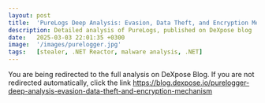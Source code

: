 ```yaml
---
layout: post
title:  'PureLogs Deep Analysis: Evasion, Data Theft, and Encryption Mechanism'
description: Detailed analysis of PureLogs, published on DeXpose blog
date:   2025-03-03 22:01:35 +0300
image:  '/images/purelogger.jpg'
tags:   [stealer, .NET Reactor, malware analysis, .NET]
---
```


<html>
  <head>
    <meta http-equiv="refresh" content="3; url=https://blog.dexpose.io/purelogger-deep-analysis-evasion-data-theft-and-encryption-mechanism">
  </head>
  <body>
    <p>You are being redirected to the full analysis on DeXpose Blog. If you are not redirected automatically, click the link
	<a href="https://blog.dexpose.io/purelogger-deep-analysis-evasion-data-theft-and-encryption-mechanism" target="_blank" rel="noopener noreferrer">
        https://blog.dexpose.io/purelogger-deep-analysis-evasion-data-theft-and-encryption-mechanism
    </a>
	</p>
  </body>
</html>
